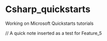 # Csharp_quickstarts
Working on Microsoft Quickstarts tutorials

// A quick note inserted as a test for Feature_5
